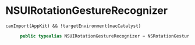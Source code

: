 # NSUIRotationGestureRecognizer

<dl>
<dt><code>canImport(AppKit) && !targetEnvironment(macCatalyst)</code></dt>
<dd>

``` swift
public typealias NSUIRotationGestureRecognizer = NSRotationGestureRecognizer
```

</dd>
</dl>
